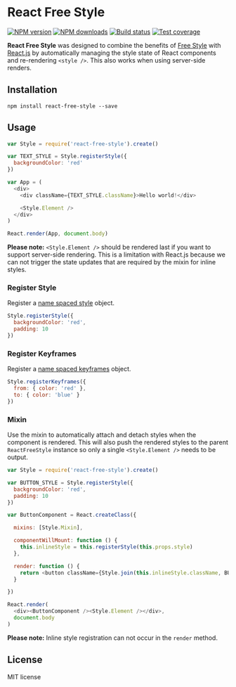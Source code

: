 # React Free Style

[![NPM version][npm-image]][npm-url]
[![NPM downloads][downloads-image]][downloads-url]
[![Build status][travis-image]][travis-url]
[![Test coverage][coveralls-image]][coveralls-url]

**React Free Style** was designed to combine the benefits of [Free Style](https://github.com/blakeembrey/free-style) with [React.js](https://github.com/facebook/react) by automatically managing the style state of React components and re-rendering `<style />`. This also works when using server-side renders.

## Installation

```
npm install react-free-style --save
```

## Usage

```js
var Style = require('react-free-style').create()

var TEXT_STYLE = Style.registerStyle({
  backgroundColor: 'red'
})

var App = (
  <div>
    <div className={TEXT_STYLE.className}>Hello world!</div>

    <Style.Element />
  </div>
)

React.render(App, document.body)
```

**Please note:** `<Style.Element />` should be rendered last if you want to support server-side rendering. This is a limitation with React.js because we can not trigger the state updates that are required by the mixin for inline styles.

### Register Style

Register a [name spaced style](https://github.com/blakeembrey/free-style#namespaced-styles) object.

```js
Style.registerStyle({
  backgroundColor: 'red',
  padding: 10
})
```

### Register Keyframes

Register a [name spaced keyframes](https://github.com/blakeembrey/free-style#keyframes) object.

```js
Style.registerKeyframes({
  from: { color: 'red' },
  to: { color: 'blue' }
})
```

### Mixin

Use the mixin to automatically attach and detach styles when the component is rendered. This will also push the rendered styles to the parent `ReactFreeStyle` instance so only a single `<Style.Element />` needs to be output.

```js
var Style = require('react-free-style').create()

var BUTTON_STYLE = Style.registerStyle({
  backgroundColor: 'red',
  padding: 10
})

var ButtonComponent = React.createClass({

  mixins: [Style.Mixin],

  componentWillMount: function () {
    this.inlineStyle = this.registerStyle(this.props.style)
  },

  render: function () {
    return <button className={Style.join(this.inlineStyle.className, BUTTON_STYLE.className)}>{this.props.children}</button>
  }

})

React.render(
  <div><ButtonComponent /><Style.Element /></div>,
  document.body
)
```

**Please note:** Inline style registration can not occur in the `render` method.

## License

MIT license

[npm-image]: https://img.shields.io/npm/v/react-free-style.svg?style=flat
[npm-url]: https://npmjs.org/package/react-free-style
[downloads-image]: https://img.shields.io/npm/dm/react-free-style.svg?style=flat
[downloads-url]: https://npmjs.org/package/react-free-style
[travis-image]: https://img.shields.io/travis/blakeembrey/react-free-style.svg?style=flat
[travis-url]: https://travis-ci.org/blakeembrey/react-free-style
[coveralls-image]: https://img.shields.io/coveralls/blakeembrey/react-free-style.svg?style=flat
[coveralls-url]: https://coveralls.io/r/blakeembrey/react-free-style?branch=master

